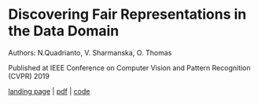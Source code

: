 # Discovering Fair Representations in the Data Domain

Authors: N.Quadrianto, V. Sharmanska, O. Thomas

Published at IEEE Conference on Computer Vision and Pattern Recognition (CVPR) 2019

[landing page](http://openaccess.thecvf.com/content_CVPR_2019/papers/Quadrianto_Discovering_Fair_Representations_in_the_Data_Domain_CVPR_2019_paper)
| [pdf](http://openaccess.thecvf.com/content_CVPR_2019/papers/Quadrianto_Discovering_Fair_Representations_in_the_Data_Domain_CVPR_2019_paper.pdf)
| [code](https://github.com/predictive-analytics-lab/Data-Domain-Fairness)
